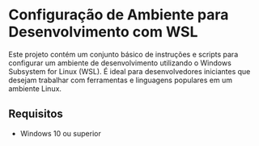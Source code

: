 # Configuração de Ambiente para Desenvolvimento com WSL

Este projeto contém um conjunto básico de instruções e scripts para configurar um ambiente de desenvolvimento utilizando o Windows Subsystem for Linux (WSL). É ideal para desenvolvedores iniciantes que desejam trabalhar com ferramentas e linguagens populares em um ambiente Linux.

## Requisitos

- Windows 10 ou superior